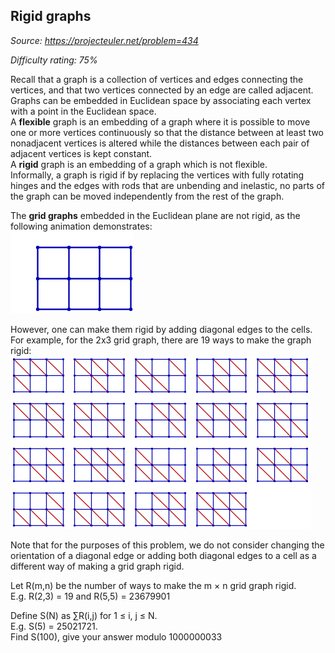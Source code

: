 Rigid graphs
------------

*Source: https://projecteuler.net/problem=434*


*Difficulty rating: 75%*

Recall that a graph is a collection of vertices and edges connecting the
vertices, and that two vertices connected by an edge are called
adjacent.\
 Graphs can be embedded in Euclidean space by associating each vertex
with a point in the Euclidean space.\
 A **flexible** graph is an embedding of a graph where it is possible to
move one or more vertices continuously so that the distance between at
least two nonadjacent vertices is altered while the distances between
each pair of adjacent vertices is kept constant.\
 A **rigid** graph is an embedding of a graph which is not flexible.\
 Informally, a graph is rigid if by replacing the vertices with fully
rotating hinges and the edges with rods that are unbending and
inelastic, no parts of the graph can be moved independently from the
rest of the graph.

The **grid graphs** embedded in the Euclidean plane are not rigid, as
the following animation demonstrates:\
![p434\_rigid.gif](img/p434_rigid.gif)

However, one can make them rigid by adding diagonal edges to the cells.
For example, for the 2x3 grid graph, there are 19 ways to make the graph
rigid:\
![p434\_rigid23.png](img/p434_rigid23.png)

Note that for the purposes of this problem, we do not consider changing
the orientation of a diagonal edge or adding both diagonal edges to a
cell as a different way of making a grid graph rigid.

Let R(m,n) be the number of ways to make the m × n grid graph rigid.\
 E.g. R(2,3) = 19 and R(5,5) = 23679901

Define S(N) as ∑R(i,j) for 1 ≤ i, j ≤ N.\
 E.g. S(5) = 25021721.\
 Find S(100), give your answer modulo 1000000033
